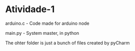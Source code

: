 # Atividade-1

arduino.c - Code made for arduino node

main.py - System master, in python

The ohter folder is just a bunch of files created by pyCharm
